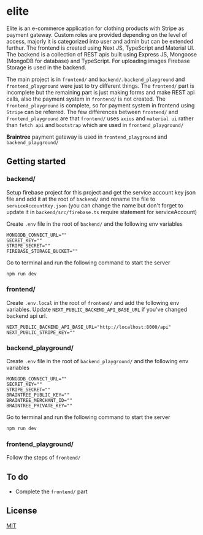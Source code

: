 # elite

Elite is an e-commerce application for clothing products with Stripe as payment gateway. Custom roles are provided depending on the level of access, majorly it is categorized into user and admin but can be extended furthur. The frontend is created using Next JS, TypeScript and Material UI. The backend is a collection of REST apis built using Express JS, Mongoose (MongoDB for database) and TypeScript. For uploading images Firebase Storage is used in the backend.

The main project is in `frontend/` and `backend/`. `backend_playground` and `frontend_playground` were just to try different things. The `frontend/` part is incomplete but the remaining part is just making forms and make REST api calls, also the payment system in `frontend/` is not created. The `frontend_playground` is complete, so for payment system in frontend using `Stripe` can be referred. The few differences between `frontend/` and `frontend_playground` are that `frontend/` uses `axios` and `material ui` rather than `fetch api` and `bootstrap` which are used in `frontend_playground/`

**Braintree** payment gateway is used in `frontend_playground` and `backend_playground/`

## Getting started

### backend/

Setup firebase project for this project and get the service account key json file and add it at the root of `backend/` and rename the file to `serviceAccountKey.json` (you can change the name but don't forget to update it in `backend/src/firebase.ts` require statement for serviceAccount)

Create `.env` file in the root of `backend/` and the following env variables

```.env
MONGODB_CONNECT_URL=""
SECRET_KEY=""
STRIPE_SECRET=""
FIREBASE_STORAGE_BUCKET=""
```

Go to terminal and run the following command to start the server

```bash
npm run dev
```

### frontend/

Create `.env.local` in the root of `frontend/` and add the following env variables. Update `NEXT_PUBLIC_BACKEND_API_BASE_URL` if you've changed backend api url.

```.env
NEXT_PUBLIC_BACKEND_API_BASE_URL="http://localhost:8000/api"
NEXT_PUBLIC_STRIPE_KEY=""
```

### backend_playground/

Create `.env` file in the root of `backend_playground/` and the following env variables

```.env
MONGODB_CONNECT_URL=""
SECRET_KEY=""
STRIPE_SECRET=""
BRAINTREE_PUBLIC_KEY=""
BRAINTREE_MERCHANT_ID=""
BRAINTREE_PRIVATE_KEY=""
```

Go to terminal and run the following command to start the server

```bash
npm run dev
```

### frontend_playground/

Follow the steps of `frontend/`

## To do

- Complete the `frontend/` part

## License

[MIT](./LICENSE)
